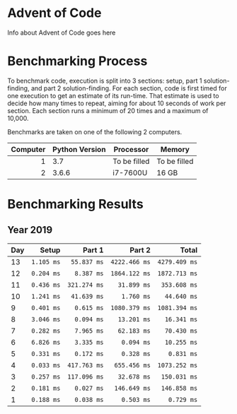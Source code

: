 # Advent of Code

Info about Advent of Code goes here

# Benchmarking Process

To benchmark code, execution is split into 3 sections: setup, part 1 solution-finding, and part 2 solution-finding. For each section, code is first timed for one execution to get an estimate of its run-time. That estimate is used to decide how many times to repeat, aiming for about 10 seconds of work per section. Each section runs a minimum of 20 times and a maximum of 10,000.

Benchmarks are taken on one of the following 2 computers.

|Computer|Python Version|Processor|Memory|
|---:|---|---|---|
|1|3.7|To be filled|To be filled|
|2|3.6.6|i7-7600U|16 GB|

# Benchmarking Results

## Year 2019
|Day|Setup|Part 1|Part 2| Total|
|:---|---:|---:|---:|---:|
|13|`1.105 ms`|`55.837 ms`|`4222.466 ms`|`4279.409 ms`|
|12|`0.204 ms`|`8.387 ms`|`1864.122 ms`|`1872.713 ms`|
|11|`0.436 ms`|`321.274 ms`|`31.899 ms`|`353.608 ms`|
|10|`1.241 ms`|`41.639 ms`|`1.760 ms`|`44.640 ms`|
| 9|`0.401 ms`|`0.615 ms`|`1080.379 ms`|`1081.394 ms`|
| 8|`3.046 ms`|`0.094 ms`|`13.201 ms`|`16.341 ms`|
| 7|`0.282 ms`|`7.965 ms`|`62.183 ms`|`70.430 ms`|
| 6|`6.826 ms`|`3.335 ms`|`0.094 ms`|`10.255 ms`|
| 5|`0.331 ms`|`0.172 ms`|`0.328 ms`|`0.831 ms`|
| 4|`0.033 ms`|`417.763 ms`|`655.456 ms`|`1073.252 ms`|
| 3|`0.257 ms`|`117.096 ms`|`32.678 ms`|`150.031 ms`|
| 2|`0.181 ms`|`0.027 ms`|`146.649 ms`|`146.858 ms`|
| 1|`0.188 ms`|`0.038 ms`|`0.503 ms`|`0.729 ms`|
